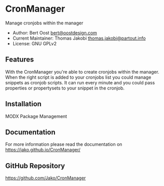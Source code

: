 # CronManager

Manage cronjobs within the manager

- Author: Bert Oost <bert@oostdesign.com>
- Current Maintainer: Thomas Jakobi <thomas.jakobi@partout.info>
- License: GNU GPLv2

## Features
 
With the CronManager you're able to create cronjobs within the manager. When the
right script is added to your cronjobs list you could manage snippets as cronjob
scripts. It can run every minute and you could pass properties or propertysets
to your snippet in the cronjob.

## Installation

MODX Package Management

## Documentation

For more information please read the documentation on https://jako.github.io/CronManager/

## GitHub Repository

https://github.com/Jako/CronManager
